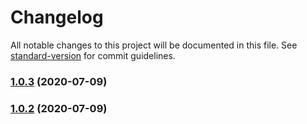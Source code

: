 # Changelog

All notable changes to this project will be documented in this file. See [standard-version](https://github.com/conventional-changelog/standard-version) for commit guidelines.

### [1.0.3](https://github.com/avimehenwal/python.avimehenwal/compare/v1.0.2...v1.0.3) (2020-07-09)

### [1.0.2](https://github.com/avimehenwal/python.avimehenwal/compare/v1.0.1...v1.0.2) (2020-07-09)
